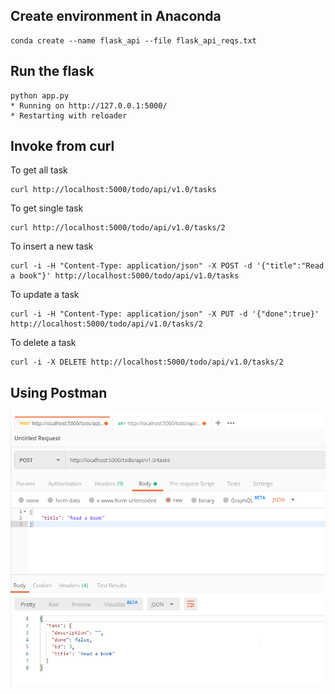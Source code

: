## Create environment in Anaconda
```
conda create --name flask_api --file flask_api_reqs.txt
```

## Run the flask
```
python app.py
* Running on http://127.0.0.1:5000/
* Restarting with reloader
```
## Invoke from curl
To get all task
```
curl http://localhost:5000/todo/api/v1.0/tasks
```
To get single task
```
curl http://localhost:5000/todo/api/v1.0/tasks/2
```
To insert a new task
```
curl -i -H "Content-Type: application/json" -X POST -d '{"title":"Read a book"}' http://localhost:5000/todo/api/v1.0/tasks
```
To update a task
```
curl -i -H "Content-Type: application/json" -X PUT -d '{"done":true}' http://localhost:5000/todo/api/v1.0/tasks/2
```
To delete a task
```
curl -i -X DELETE http://localhost:5000/todo/api/v1.0/tasks/2
```
## Using Postman
![post method](https://github.com/lynardme/my-python-project/blob/master/img/001-post.png)
